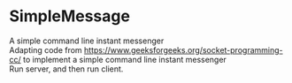 # SimpleMessage
A simple command line instant messenger<br>
Adapting code from https://www.geeksforgeeks.org/socket-programming-cc/ to implement a simple command line instant messenger<br>
Run server, and then run client.
